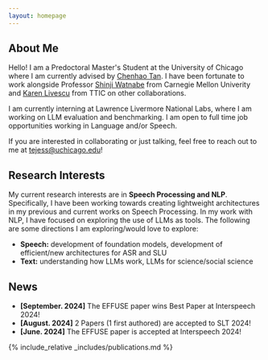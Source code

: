 ```yaml
---
layout: homepage
---
```


## About Me

Hello! I am a Predoctoral Master's Student at the University of Chicago where I am currently advised by [Chenhao Tan](https://chenhaot.com/). I have been fortunate to work alongside Professor [Shinji Watnabe](https://www.wavlab.org/) from Carnegie Mellon Univerity and [Karen Livescu](https://home.ttic.edu/~klivescu/) from TTIC on other collaborations.

I am currently interning at Lawrence Livermore National Labs, where I am working on LLM evaluation and benchmarking. I am open to full time job opportunities working in 
Language and/or Speech.

If you are interested in collaborating or just talking, feel free to reach out to me at tejess@uchicago.edu!

## Research Interests

My current research interests are in **Speech Processing and NLP**. Specifically, I have been working towards creating lightweight architectures in my previous and current works on Speech Processing. In my work with NLP, I have focused on exploring the use of LLMs as tools. The following are some directions I am exploring/would love to explore: 
- **Speech:** development of foundation models, development of efficient/new architectures for ASR and SLU
- **Text:** understanding how LLMs work, LLMs for science/social science

## News
- **[September. 2024]** The EFFUSE paper wins Best Paper at Interspeech 2024!
- **[August. 2024]** 2 Papers (1 first authored) are accepted to SLT 2024!
- **[June. 2024]** The EFFUSE paper is accepted at Interspeech 2024!

{% include_relative _includes/publications.md %}

